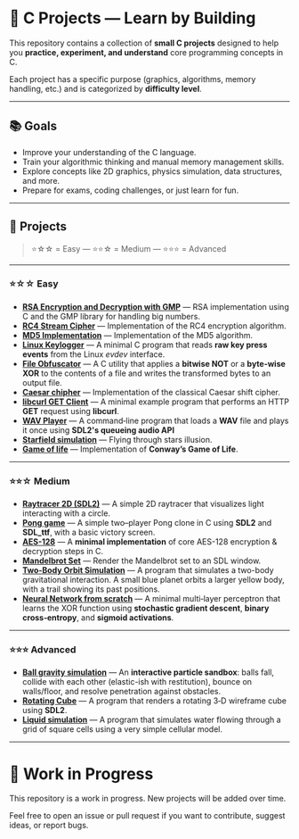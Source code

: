 # 🧠 C Projects — Learn by Building

This repository contains a collection of **small C projects** designed to help you **practice, experiment, and understand** core programming concepts in C.

Each project has a specific purpose (graphics, algorithms, memory handling, etc.) and is categorized by **difficulty level**.

---

## 📚 Goals

- Improve your understanding of the C language.
- Train your algorithmic thinking and manual memory management skills.
- Explore concepts like 2D graphics, physics simulation, data structures, and more.
- Prepare for exams, coding challenges, or just learn for fun.

---

## 🔗 Projects

> ⭐☆☆ = Easy — ⭐⭐☆ = Medium — ⭐⭐⭐ = Advanced

---

### ⭐☆☆ Easy

- **[RSA Encryption and Decryption with GMP](./rsa/)** — RSA implementation using C and the GMP library for handling big numbers.
- **[RC4 Stream Cipher](./rc4/)** — Implementation of the RC4 encryption algorithm.
- **[MD5 Implementation](./md5/)** — Implementation of the MD5 algorithm.
- **[Linux Keylogger](./linux_keylogger/)** — A minimal C program that reads **raw key press events** from the Linux *evdev* interface.
- **[File Obfuscator](./file_obfuscator/)** — A C utility that applies a **bitwise NOT** or a **byte-wise XOR** to the contents of a file and writes the transformed bytes to an output file.
- **[Caesar chipher](./caesar%20chiper/)** — Implementation of the classical Caesar shift cipher.
- **[libcurl GET Client](./curl/)** — A minimal example program that performs an HTTP **GET** request using **libcurl**.
- **[WAV Player](./audio/)** — A command‑line program that loads a **WAV** file and plays it once using **SDL2's queueing audio API**
- **[Starfield simulation](./starfield/)** — Flying through stars illusion.
- **[Game of life](./game_of_life/)** — Implementation of **Conway’s Game of Life**.

---

### ⭐⭐☆ Medium

- **[Raytracer 2D (SDL2)](./raytracing/)** — A simple 2D raytracer that visualizes light interacting with a circle.
- **[Pong game](./pong_game/)** — A simple two–player Pong clone in C using **SDL2** and **SDL\_ttf**, with a basic victory screen. 
- **[AES-128](./aes/)** — A **minimal implementation** of core AES-128 encryption & decryption steps in C.
- **[Mandelbrot Set](./mandelbrot_set/)** — Render the Mandelbrot set to an SDL window.
- **[Two-Body Orbit Simulation](./orbiting_planets/)** — A program that simulates a two-body gravitational interaction. A small blue planet orbits a larger yellow body, with a trail showing its past positions.
- **[Neural Network from scratch](./neural_network/)** — A minimal multi‑layer perceptron that learns the XOR function using **stochastic gradient descent**, **binary cross‑entropy**, and **sigmoid activations**.

---

### ⭐⭐⭐ Advanced

- **[Ball gravity simulation](./ball_gravity_simulation/)** — An **interactive particle sandbox**: balls fall, collide with each other (elastic-ish with restitution), bounce on walls/floor, and resolve penetration against obstacles.
- **[Rotating Cube](./cube/)** — A program that renders a rotating 3‑D wireframe cube using **SDL2**.
- **[Liquid simulation](./liquid%20simulation/)** — A program that simulates water flowing through a grid of square cells using a very simple cellular model.
---

# 🚧 Work in Progress

This repository is a work in progress. New projects will be added over time.

Feel free to open an issue or pull request if you want to contribute, suggest ideas, or report bugs.
